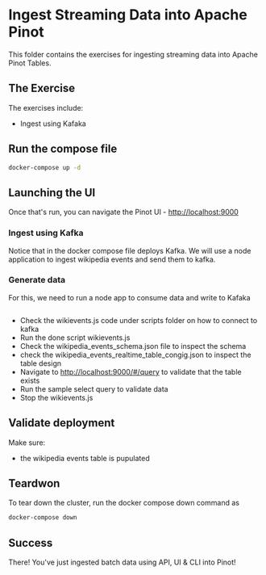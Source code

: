 # Ingest Streaming Data into Apache Pinot

This folder contains the exercises for ingesting streaming data into Apache Pinot Tables.

## The Exercise

The exercises include:

- Ingest using Kafaka

## Run the compose file

``` bash
docker-compose up -d
```

## Launching the UI

Once that's run, you can navigate the Pinot UI - [http://localhost:9000](http://localhost:9000)

### Ingest using Kafka

Notice that in the docker compose file deploys Kafka.
We will use a node application to ingest wikipedia events and send them to kafka.

### Generate data

For this, we need to run a node app to consume data and write to Kafaka

``` sh

```

- Check the wikievents.js code under scripts folder on how to connect to kafka
- Run the done script wikievents.js
- Check the wikipedia_events_schema.json file to inspect the schema
- check the wikipedia_events_realtime_table_congig.json to inspect the table design
- Navigate to [http://localhost:9000/#/query](http://localhost:9000/#/query) to validate that the table exists
- Run the sample select query to validate data
- Stop the wikievents.js

## Validate deployment

Make sure:

- the wikipedia events table is pupulated

## Teardwon

To tear down the cluster, run the docker compose down command as

``` bash
docker-compose down
```

## Success

There! You've just ingested batch data using API, UI & CLI into Pinot!
